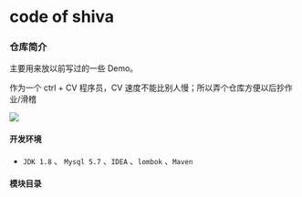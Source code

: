 # code of shiva


### 仓库简介

主要用来放以前写过的一些 Demo。

作为一个 ctrl + CV 程序员，CV 速度不能比别人慢；所以弄个仓库方便以后抄作业/滑稽

<img src="http://shiva.oss-cn-hangzhou.aliyuncs.com/emo/unc/012C53FF8A00764006B0E19AA03D853B.png" style="text-align: center;margin: auto">


#### 开发环境

- `JDK 1.8` 、 `Mysql 5.7` 、`IDEA`  、`lombok` 、`Maven`


#### 模块目录

